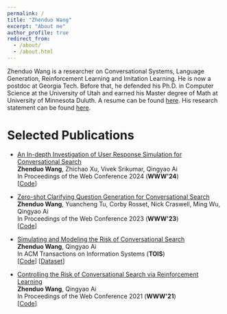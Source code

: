 ```yaml
---
permalink: /
title: "Zhenduo Wang"
excerpt: "About me"
author_profile: true
redirect_from: 
  - /about/
  - /about.html
---
```


Zhenduo Wang is a researcher on Conversational Systems, Language Generation, Reinforcement Learning and Imitation Learning. He is now a postdoc at Georgia Tech. Before that, he defended his Ph.D. in Computer Science at the University of Utah and earned his Master degree of Math at University of Minnesota Duluth. A resume can be found [here](https://github.com/zhenduow/zhenduow.github.io/blob/master/files/Resume.pdf). His research statement can be found [here](https://github.com/zhenduow/zhenduow.github.io/blob/master/files/Research_Statement.pdf).

Selected Publications
======
* [An In-depth Investigation of User Response Simulation for Conversational Search](https://arxiv.org/abs/2304.07944)\
  <strong>Zhenduo Wang</strong>, Zhichao Xu, Vivek Srikumar, Qingyao Ai\
  In Proceedings of the Web Conference 2024 (<strong>WWW'24</strong>)\
  [[Code](https://github.com/zhenduow/UserSim)]
  
* [Zero-shot Clarifying Question Generation for Conversational Search](https://arxiv.org/abs/2301.12660)\
  <strong>Zhenduo Wang</strong>, Yuancheng Tu, Corby Rosset, Nick Craswell, Ming Wu, Qingyao Ai\
  In Proceedings of the Web Conference 2023 (<strong>WWW'23</strong>)\
  [[Code](https://github.com/zhenduow/ZeroshotCQGen)]

* [Simulating and Modeling the Risk of Conversational Search](https://dl.acm.org/doi/10.1145/3507357)\
  <strong>Zhenduo Wang</strong>, Qingyao Ai\
  In ACM Transactions on Information Systems (<strong>TOIS</strong>)\
  [[Code](https://github.com/zhenduow/conversationalQA)]
  [[Dataset](https://drive.google.com/drive/folders/1k6podDEmIY5x2NYpmgg48M6zKYCSUYyt)]


* [Controlling the Risk of Conversational Search via Reinforcement Learning](https://dl.acm.org/doi/abs/10.1145/3442381.3449893)\
  <strong>Zhenduo Wang</strong>, Qingyao Ai\
  In Proceedings of the Web Conference 2021 (<strong>WWW'21</strong>)\
  [[Code](https://github.com/zhenduow/conversationalQA)]
